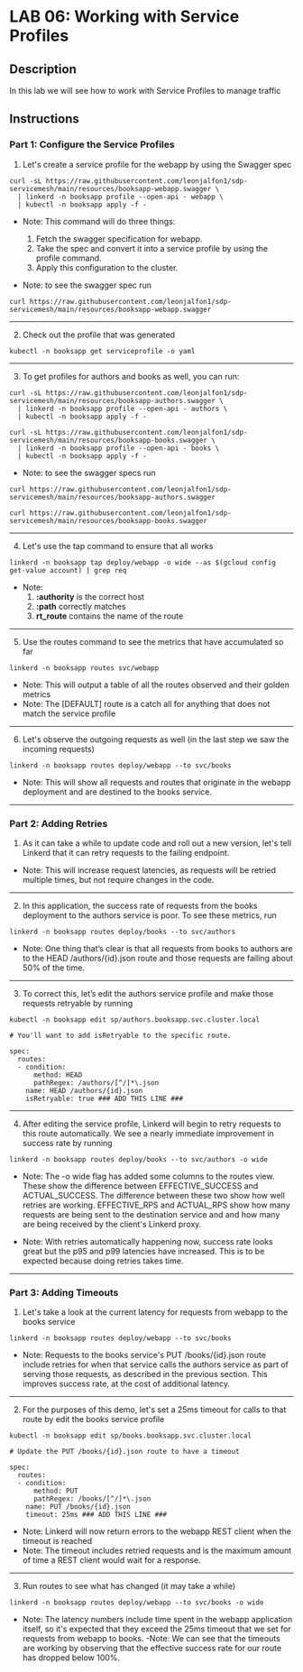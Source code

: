 # LAB 06: Working with Service Profiles

## Description

In this lab we will see how to work with Service Profiles to manage traffic

## Instructions

### Part 1: Configure the Service Profiles

1. Let's create a service profile for the webapp by using the Swagger spec

```
curl -sL https://raw.githubusercontent.com/leonjalfon1/sdp-servicemesh/main/resources/booksapp-webapp.swagger \
  | linkerd -n booksapp profile --open-api - webapp \
  | kubectl -n booksapp apply -f -
```

- Note: This command will do three things:
    1. Fetch the swagger specification for webapp.
    2. Take the spec and convert it into a service profile by using the profile command.
    3. Apply this configuration to the cluster.

- Note: to see the swagger spec run

```
curl https://raw.githubusercontent.com/leonjalfon1/sdp-servicemesh/main/resources/booksapp-webapp.swagger
```

---

2. Check out the profile that was generated

```
kubectl -n booksapp get serviceprofile -o yaml
```

--- 

3. To get profiles for authors and books as well, you can run:

```
curl -sL https://raw.githubusercontent.com/leonjalfon1/sdp-servicemesh/main/resources/booksapp-authors.swagger \
  | linkerd -n booksapp profile --open-api - authors \
  | kubectl -n booksapp apply -f -
```
```
curl -sL https://raw.githubusercontent.com/leonjalfon1/sdp-servicemesh/main/resources/booksapp-books.swagger \
  | linkerd -n booksapp profile --open-api - books \
  | kubectl -n booksapp apply -f -
```

- Note: to see the swagger specs run

```
curl https://raw.githubusercontent.com/leonjalfon1/sdp-servicemesh/main/resources/booksapp-authors.swagger
```

```
curl https://raw.githubusercontent.com/leonjalfon1/sdp-servicemesh/main/resources/booksapp-books.swagger
```

---

4. Let's use the tap command to ensure that all works

```
linkerd -n booksapp tap deploy/webapp -o wide --as $(gcloud config get-value account) | grep req
```

- Note: 
  1. **:authority** is the correct host
  2. **:path** correctly matches
  3. **rt_route** contains the name of the route

---

5. Use the routes command to see the metrics that have accumulated so far

```
linkerd -n booksapp routes svc/webapp
```

- Note: This will output a table of all the routes observed and their golden metrics
- Note: The [DEFAULT] route is a catch all for anything that does not match the service profile

---

6. Let's observe the outgoing requests as well (in the last step we saw the incoming requests)

```
linkerd -n booksapp routes deploy/webapp --to svc/books
```

- Note: This will show all requests and routes that originate in the webapp deployment and are destined to the books service.

---

### Part 2: Adding Retries

1. As it can take a while to update code and roll out a new version, let's tell Linkerd that it can retry requests to the failing endpoint.

- Note: This will increase request latencies, as requests will be retried multiple times, but not require changes in the code.

---

2. In this application, the success rate of requests from the books deployment to the authors service is poor. To see these metrics, run

```
linkerd -n booksapp routes deploy/books --to svc/authors
```

- Note: One thing that’s clear is that all requests from books to authors are to the HEAD /authors/{id}.json route and those requests are failing about 50% of the time.

---

3. To correct this, let’s edit the authors service profile and make those requests retryable by running

```
kubectl -n booksapp edit sp/authors.booksapp.svc.cluster.local
```
```
# You'll want to add isRetryable to the specific route.

spec:
  routes:
  - condition:
      method: HEAD
      pathRegex: /authors/[^/]*\.json
    name: HEAD /authors/{id}.json
    isRetryable: true ### ADD THIS LINE ###
```

---

4. After editing the service profile, Linkerd will begin to retry requests to this route automatically. We see a nearly immediate improvement in success rate by running

```
linkerd -n booksapp routes deploy/books --to svc/authors -o wide
```

- Note: The -o wide flag has added some columns to the routes view. These show the difference between EFFECTIVE_SUCCESS and ACTUAL_SUCCESS. The difference between these two show how well retries are working. EFFECTIVE_RPS and ACTUAL_RPS show how many requests are being sent to the destination service and and how many are being received by the client's Linkerd proxy.

- Note: With retries automatically happening now, success rate looks great but the p95 and p99 latencies have increased. This is to be expected because doing retries takes time.

---

### Part 3: Adding Timeouts

1. Let's take a look at the current latency for requests from webapp to the books service

```
linkerd -n booksapp routes deploy/webapp --to svc/books
```

- Note: Requests to the books service's PUT /books/{id}.json route include retries for when that service calls the authors service as part of serving those requests, as described in the previous section. This improves success rate, at the cost of additional latency.

---

2. For the purposes of this demo, let's set a 25ms timeout for calls to that route by edit the books service profile

```
kubectl -n booksapp edit sp/books.booksapp.svc.cluster.local
```
```
# Update the PUT /books/{id}.json route to have a timeout

spec:
  routes:
  - condition:
      method: PUT
      pathRegex: /books/[^/]*\.json
    name: PUT /books/{id}.json
    timeout: 25ms ### ADD THIS LINE ###
```

- Note: Linkerd will now return errors to the webapp REST client when the timeout is reached
- Note: The timeout includes retried requests and is the maximum amount of time a REST client would wait for a response.

---

3. Run routes to see what has changed (it may take a while)

```
linkerd -n booksapp routes deploy/webapp --to svc/books -o wide
```

- Note: The latency numbers include time spent in the webapp application itself, so it's expected that they exceed the 25ms timeout that we set for requests from webapp to books. 
-Note: We can see that the timeouts are working by observing that the effective success rate for our route has dropped below 100%.
